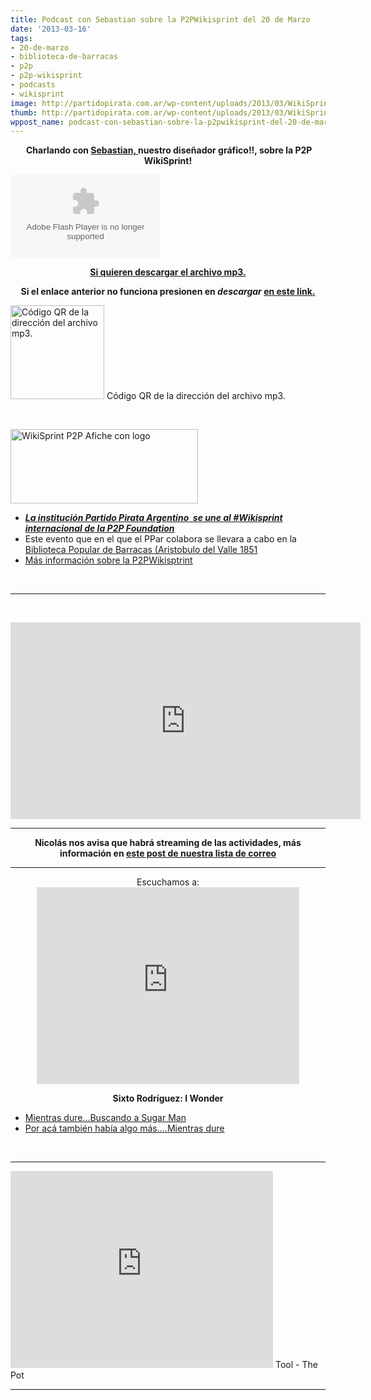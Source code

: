 ```yaml
---
title: Podcast con Sebastian sobre la P2PWikisprint del 20 de Marzo
date: '2013-03-16'
tags:
- 20-de-marzo
- biblioteca-de-barracas
- p2p
- p2p-wikisprint
- podcasts
- wikisprint
image: http://partidopirata.com.ar/wp-content/uploads/2013/03/WikiSprint-P2P-Afiche-con-logo-e1363381944215.png
thumb: http://partidopirata.com.ar/wp-content/uploads/2013/03/WikiSprint-P2P-Afiche-con-logo-150x150.png
wppost_name: podcast-con-sebastian-sobre-la-p2pwikisprint-del-20-de-marzo
---
```


<p style="text-align: center;"><strong> Charlando con <a href="https://twitter.com/Sbs_____" target="_blank">Sebastian, </a> nuestro diseñador gráfico!!, sobre la P2P WikiSprint!</strong></p>
<object id="player1873312" width="240" height="133" classid="clsid:d27cdb6e-ae6d-11cf-96b8-444553540000" codebase="http://download.macromedia.com/pub/shockwave/cabs/flash/swflash.cab#version=6,0,40,0"><param name="AllowScriptAccess" value="always" /><param name="allowFullScreen" value="true" /><param name="wmode" value="transparent" /><param name="src" value="http://www.ivoox.com/playerivoox_ee_1873312_1.html" /><param name="allowfullscreen" value="true" /><param name="allowscriptaccess" value="always" /><embed id="player1873312" width="240" height="133" type="application/x-shockwave-flash" src="http://www.ivoox.com/playerivoox_ee_1873312_1.html" AllowScriptAccess="always" allowFullScreen="true" wmode="transparent" allowfullscreen="true" allowscriptaccess="always" /></object>
<p style="text-align: center;"><strong><a href="http://www.ivoox.com/con-sebastian-sobre-p2pwikisprint-del-20-de_md_1873312_1.mp3" target="_blank">Si quieren descargar el archivo mp3.</a></strong></p>
<p style="text-align: center;"><strong>Si el enlace anterior no funciona presionen en<i> descargar</i> <a href="http://www.ivoox.com/con-sebastian-sobre-p2pwikisprint-del-20-de-audios-mp3_rf_1873312_1.html" target="_blank">en este link.</a></strong></p>


<a href="http://partidopirata.com.ar/wp-content/uploads/2013/03/chart8.png"><img class="size-full wp-image-8851" alt="Código QR de la dirección del archivo mp3." src="http://partidopirata.com.ar/wp-content/uploads/2013/03/chart8.png" width="150" height="150" /></a> Código QR de la dirección del archivo mp3.


&nbsp;

<a href="http://partidopirata.com.ar/wp-content/uploads/2013/03/WikiSprint-P2P-Afiche-con-logo-e1363381944215.png"><img class="aligncenter size-medium wp-image-8836" alt="WikiSprint P2P Afiche con logo" src="http://partidopirata.com.ar/wp-content/uploads/2013/03/WikiSprint-P2P-Afiche-con-logo-300x119.png" width="300" height="119" /></a>
<ul>
	<li><a href="http://partidopirata.com.ar/8813/se-viene-el-p2p-wikisprint-iberoamericano-mapeo-de-economia-social"><b><em>La institución Partido Pirata Argentino  se une al #Wikisprint internacional de la P2P Foundation</em></b></a></li>
	<li>Este evento que en el que el PPar colabora se llevara a cabo en la <a href="http://www.bibliobarracas.com.ar/noticias-2013/miercoles-20-de-marzo-wikisprint-iberoamericano-mapeo-de-economia-social/">Biblioteca Popular de Barracas (Aristobulo del Valle 1851</a></li>
	<li><a href="http://partidopirata.com.ar/8835/itinerario-de-la-wikisprint-p2p-buenos-aires" target="_blank">Más información sobre la P2PWikisptrint</a></li>
</ul>
&nbsp;

<hr />

&nbsp;

<iframe src="http://www.youtube.com/embed/gkNhRuEueKc" height="315" width="560" allowfullscreen="" frameborder="0"></iframe>

<hr />
<p style="text-align: center;"><strong>Nicolás nos avisa que habrá streaming de las actividades, más información en <a href="http://asambleas.partidopirata.com.ar/archivos/general/2013-March/001615.html" target="_blank">este post de nuestra lista de correo</a></strong></p>


<hr />

<center>
Escuchamos a:
<iframe src="http://www.youtube.com/embed/oj-0pX5SEHE" height="315" width="420" allowfullscreen="" frameborder="0"></iframe></center>
<p style="text-align: center;"><strong>Sixto Rodríguez: I Wonder
</strong></p>

<ul>
	<li><a href="http://partido-pirata.blogspot.com.es/2013/03/searching-for-sugar-man-mientras-dure.html" target="_blank">Mientras dure...Buscando a Sugar Man</a></li>
	<li><a href="http://radiolg.blogspot.com.es/2013/02/rodriguez-cold-fact-great-rock-album-us.html" target="_blank">Por acá también había algo más....Mientras dure</a></li>
</ul>
&nbsp;

<hr />

<iframe src="http://www.youtube.com/embed/R2F_hGwD26g" height="315" width="420" allowfullscreen="" frameborder="0"></iframe>
Tool - The Pot

<hr />
